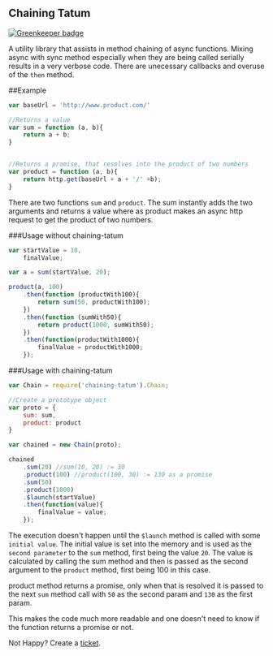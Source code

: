 Chaining Tatum
---

[![Greenkeeper badge](https://badges.greenkeeper.io/tusharmath/chaining-tatum.svg)](https://greenkeeper.io/)

A utility library that assists in method chaining of async functions. Mixing async with sync method especially when they are being called serially results in a very verbose code. There are unecessary callbacks and overuse of the `then` method.

##Example

```js
var baseUrl = 'http://www.product.com/'

//Returns a value
var sum = function (a, b){
    return a + b;
}


//Returns a promise, that resolves into the product of two numbers
var product = function (a, b){
    return http.get(baseUrl + a + '/' +b);
}

```

There are two functions `sum` and `product`. The sum instantly adds the two arguments and returns a value where as product makes an async http request to get the product of two numbers.

###Usage without chaining-tatum

```js
var startValue = 10,
    finalValue;

var a = sum(startValue, 20);

product(a, 100)
    .then(function (productWith100){
        return sum(50, productWith100);
    })
    .then(function (sumWith50){
        return product(1000, sumWith50);
    })
    .then(function(productWith1000){
        finalValue = productWith1000;
    });
```

###Usage with chaining-tatum
```js
var Chain = require('chaining-tatum').Chain;

//Create a prototype object
var proto = {
    sum: sum,
    product: product
}

var chained = new Chain(proto);

chained
    .sum(20) //sum(10, 20) := 30
    .product(100) //product(100, 30) := 130 as a promise
    .sum(50)
    .product(1000)
    .$launch(startValue)
    .then(function(value){
        finalValue = value;
    });
```

The execution doesn't happen until the `$launch` method is called with some `initial value`. The initial value is set into the memory and is used as the `second parameter` to the `sum` method, first being the value `20`. The value is calculated by calling the sum method and then is passed as the second argument to the `product` method, first being 100 in this case.

product method returns a promise, only when that is resolved it is passed to the next `sum` method call with `50` as the second param and `130` as the first param.

This makes the code much more readable and one doesn't need to know if the function returns a promise or not.

Not Happy? Create a [ticket](https://github.com/tusharmath/chaining-tatum/issues/new).
